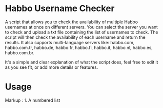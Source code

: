 # Habbo Username Checker
A script that allows you to check the availability of multiple Habbo usernames at once on different servers. You can select the server you want to check and upload a txt file containing the list of usernames to check. The script will then check the availability of each username and return the results. It also supports multi-language servers like: habbo.com, habbo.com.tr, habbo.de, habbo.fr, habbo.fi, habbo.it, habbo.nl, habbo.es, habbo.com.br.

It's a simple and clear explanation of what the script does, feel free to edit it as you see fit, or add more details or features.

# Usage

Markup : 1. A numbered list
